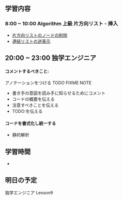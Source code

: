 ## 学習内容

### 8:00 ~ 10:00 Algorithm 上級 片方向リスト - 挿入
- [片方向リストのノードの削除](https://recursionist.io/dashboard/problems/submissions/870039)
- [連結リストの逆表示](https://recursionist.io/dashboard/problems/submissions/870389)


## 20:00 ~ 23:00 独学エンジニア
#### コメントするべきこと:
アノテーションをつける TODO FIXME NOTE
- 書き手の意図を読み手に知らせるためにコメント
- コードの概要を伝える
- 注意すべきことを伝える
- TODO:を伝える

#### コードを書式化し統一する
- 静的解析

## 学習時間
- 

## 明日の予定
独学エンジニア Lesson9
